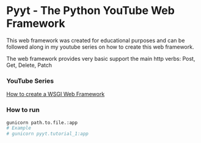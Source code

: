 # Pyyt - The Python YouTube Web Framework

This web framework was created for educational purposes and can be followed along in my youtube
series on how to create this web framework.

The web framework provides very basic support the main http verbs: Post, Get, Delete, Patch

### YouTube Series

[How to create a WSGI Web Framework](https://www.youtube.com/playlist?list=PL3kg5TcOuFlp9x-MJO-sN9ucMUdjrDSOL)


### How to run

```bash
gunicorn path.to.file.:app
# Example
# gunicorn pyyt.tutorial_1:app
```
